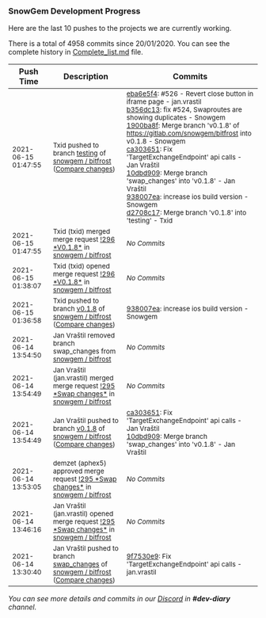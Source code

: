 
### SnowGem Development Progress

Here are the last 10 pushes to the projects we are currently working.

There is a total of 4958 commits since 20/01/2020. You can see the complete history in
 [Complete_list.md](Complete_list.md) file.

| Push Time | Description | Commits |
| --- | --- | --- |
| <sub>2021-06-15 01:47:55</sub> | <sub>Txid pushed to branch [testing](https://gitlab.com/snowgem/bitfrost/commits/testing) of [snowgem / bitfrost](https://gitlab.com/snowgem/bitfrost) ([Compare changes](https://gitlab.com/snowgem/bitfrost/compare/fe663b64553dca9ddc00d428fe61a3b6597d7a6e...d2708c17f1d6128898f02674bced77304f503cfa))</sub> | <sub>[eba6e5f4](https://gitlab.com/snowgem/bitfrost/-/commit/eba6e5f4f573555ffaedd0449ad4723078078156): #526 - Revert close button in iframe page - jan.vrastil<br>[b356dc13](https://gitlab.com/snowgem/bitfrost/-/commit/b356dc13c4336675473c4f6151a167e101e201a8): fix #524, Swaproutes are showing duplicates - Snowgem<br>[1900ba8f](https://gitlab.com/snowgem/bitfrost/-/commit/1900ba8ff1cc354069c01a2b23c75afe86ac4952): Merge branch 'v0.1.8' of https://gitlab.com/snowgem/bitfrost into v0.1.8 - Snowgem<br>[ca303651](https://gitlab.com/snowgem/bitfrost/-/commit/ca30365108c4073a48ec1cbc1346d9e2d375971d): Fix 'TargetExchangeEndpoint' api calls - Jan Vraštil<br>[10dbd909](https://gitlab.com/snowgem/bitfrost/-/commit/10dbd909e07095ec5681bdea9b7c2cbc7e890521): Merge branch 'swap_changes' into 'v0.1.8' - Jan Vraštil<br>[938007ea](https://gitlab.com/snowgem/bitfrost/-/commit/938007ea81456498b7749a518a43207d1f334d23): increase ios build version - Snowgem<br>[d2708c17](https://gitlab.com/snowgem/bitfrost/-/commit/d2708c17f1d6128898f02674bced77304f503cfa): Merge branch 'v0.1.8' into 'testing' - Txid</sub> |
| <sub>2021-06-15 01:47:55</sub> | <sub>Txid (txid) merged merge request [\!296 \*V0\.1\.8\*](https://gitlab.com/snowgem/bitfrost/-/merge_requests/296) in [snowgem / bitfrost](https://gitlab.com/snowgem/bitfrost)</sub> | <sub>_No Commits_</sub> |
| <sub>2021-06-15 01:38:07</sub> | <sub>Txid (txid) opened merge request [\!296 \*V0\.1\.8\*](https://gitlab.com/snowgem/bitfrost/-/merge_requests/296) in [snowgem / bitfrost](https://gitlab.com/snowgem/bitfrost)</sub> | <sub>_No Commits_</sub> |
| <sub>2021-06-15 01:36:58</sub> | <sub>Txid pushed to branch [v0\.1\.8](https://gitlab.com/snowgem/bitfrost/commits/v0.1.8) of [snowgem / bitfrost](https://gitlab.com/snowgem/bitfrost) ([Compare changes](https://gitlab.com/snowgem/bitfrost/compare/10dbd909e07095ec5681bdea9b7c2cbc7e890521...938007ea81456498b7749a518a43207d1f334d23))</sub> | <sub>[938007ea](https://gitlab.com/snowgem/bitfrost/-/commit/938007ea81456498b7749a518a43207d1f334d23): increase ios build version - Snowgem</sub> |
| <sub>2021-06-14 13:54:50</sub> | <sub>Jan Vraštil removed branch swap_changes from [snowgem / bitfrost](https://gitlab.com/snowgem/bitfrost)</sub> | <sub>_No Commits_</sub> |
| <sub>2021-06-14 13:54:49</sub> | <sub>Jan Vraštil (jan.vrastil) merged merge request [\!295 \*Swap changes\*](https://gitlab.com/snowgem/bitfrost/-/merge_requests/295) in [snowgem / bitfrost](https://gitlab.com/snowgem/bitfrost)</sub> | <sub>_No Commits_</sub> |
| <sub>2021-06-14 13:54:49</sub> | <sub>Jan Vraštil pushed to branch [v0\.1\.8](https://gitlab.com/snowgem/bitfrost/commits/v0.1.8) of [snowgem / bitfrost](https://gitlab.com/snowgem/bitfrost) ([Compare changes](https://gitlab.com/snowgem/bitfrost/compare/1900ba8ff1cc354069c01a2b23c75afe86ac4952...10dbd909e07095ec5681bdea9b7c2cbc7e890521))</sub> | <sub>[ca303651](https://gitlab.com/snowgem/bitfrost/-/commit/ca30365108c4073a48ec1cbc1346d9e2d375971d): Fix 'TargetExchangeEndpoint' api calls - Jan Vraštil<br>[10dbd909](https://gitlab.com/snowgem/bitfrost/-/commit/10dbd909e07095ec5681bdea9b7c2cbc7e890521): Merge branch 'swap_changes' into 'v0.1.8' - Jan Vraštil</sub> |
| <sub>2021-06-14 13:53:05</sub> | <sub>demzet (aphex5) approved merge request [\!295 \*Swap changes\*](https://gitlab.com/snowgem/bitfrost/-/merge_requests/295) in [snowgem / bitfrost](https://gitlab.com/snowgem/bitfrost)</sub> | <sub>_No Commits_</sub> |
| <sub>2021-06-14 13:46:16</sub> | <sub>Jan Vraštil (jan.vrastil) opened merge request [\!295 \*Swap changes\*](https://gitlab.com/snowgem/bitfrost/-/merge_requests/295) in [snowgem / bitfrost](https://gitlab.com/snowgem/bitfrost)</sub> | <sub>_No Commits_</sub> |
| <sub>2021-06-14 13:30:40</sub> | <sub>Jan Vraštil pushed to branch [swap\_changes](https://gitlab.com/snowgem/bitfrost/commits/swap_changes) of [snowgem / bitfrost](https://gitlab.com/snowgem/bitfrost) ([Compare changes](https://gitlab.com/snowgem/bitfrost/compare/48cc8dc652f27a9acdf131b5547a7c084af18234...9f7530e9a3253cc3ea417e55d348dfde76d53b2c))</sub> | <sub>[9f7530e9](https://gitlab.com/snowgem/bitfrost/-/commit/9f7530e9a3253cc3ea417e55d348dfde76d53b2c): Fix 'TargetExchangeEndpoint' api calls - jan.vrastil</sub> |

_You can see more details and commits in our [Discord](https://discord.gg/zumGnbg) in **#dev-diary** channel._

